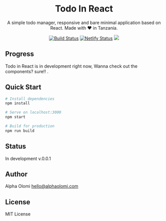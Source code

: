 <h1 align="center">Todo In React</h1>
<p align="center">A simple todo manager, responsive and bare minimal application based on React. Made with ❤️ in Tanzania.</p>


<p align="center">
  <a href="https://travis-ci.com/alphaolomi/todo-in-react"><img src="https://travis-ci.com/alphaolomi/todo-in-react.svg?branch=master" alt="Build Status"></a>
  <a href="https://app.netlify.com/sites/todo-in-react1/deploys"><img src="https://api.netlify.com/api/v1/badges/55d69da5-ce84-49cb-bdba-4ca994430609/deploy-status" alt="Netlify Status"></a>
  <a href="#"><img src="https://img.shields.io/badge/Maintained%3F-yes-green.svg"></a>
</p>

## Progress

Todo in React is in development right now, Wanna check out the components? sure!! .

## Quick Start

```bash
# Install dependencies
npm install

# Serve on localhost:3000
npm start

# Build for production
npm run build
```

## Status

In development v.0.0.1


## Author

Alpha Olomi [hello@alphaolomi.com](mailto:hello@alphaolomi.com)

## License
MIT License
